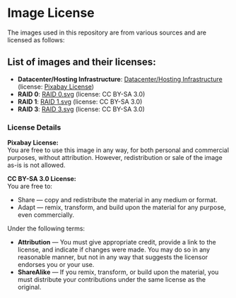 # Image License

The images used in this repository are from various sources and are licensed as follows:

## List of images and their licenses:
- **Datacenter/Hosting Infrastructure**: [Datacenter/Hosting Infrastructure](https://pixabay.com/pl/vectors/datacenter-hosting-infrastruktura-7320495/) (license: [Pixabay License](https://pixabay.com/service/license/))
- **RAID 0**: [RAID 0.svg](https://pl.wikipedia.org/wiki/RAID#/media/Plik:RAID_0.svg) (license: CC BY-SA 3.0)
- **RAID 1**: [RAID 1.svg](https://pl.wikipedia.org/wiki/RAID#/media/Plik:RAID_1.svg) (license: CC BY-SA 3.0)
- **RAID 3**: [RAID 3.svg](https://pl.wikipedia.org/wiki/RAID#/media/Plik:RAID_3.svg) (license: CC BY-SA 3.0)

### License Details

**Pixabay License:**  
You are free to use this image in any way, for both personal and commercial purposes, without attribution. However, redistribution or sale of the image as-is is not allowed.

**CC BY-SA 3.0 License:**  
You are free to:
- Share — copy and redistribute the material in any medium or format.
- Adapt — remix, transform, and build upon the material for any purpose, even commercially.

Under the following terms:
- **Attribution** — You must give appropriate credit, provide a link to the license, and indicate if changes were made. You may do so in any reasonable manner, but not in any way that suggests the licensor endorses you or your use.
- **ShareAlike** — If you remix, transform, or build upon the material, you must distribute your contributions under the same license as the original.
